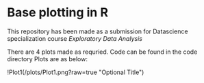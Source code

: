 # Base plotting in R

This repository has been made as a submission for Datascience specialization course *Exploratory Data Analysis*

There are 4 plots made as requried.
Code can be found in the code directory 
Plots are as below:

!Plot1(/plots/Plot1.png?raw=true "Optional Title")
